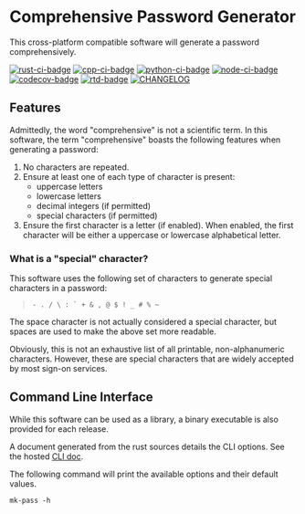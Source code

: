 [cli-doc]: https://2bndy5.github.io/mk-pass/cli/

<!-- start -->

# Comprehensive Password Generator

This cross-platform compatible software will generate a password comprehensively.

[![rust-ci-badge][rust-ci-badge]][rust-ci-link]
[![cpp-ci-badge][cpp-ci-badge]][cpp-ci-link]
[![python-ci-badge][python-ci-badge]][python-ci-link]
[![node-ci-badge][node-ci-badge]][node-ci-link]
[![codecov-badge][codecov-badge]][codecov-link]
[![rtd-badge][rtd-badge]][rtd-link]
[![CHANGELOG][changelog-badge]][changelog-link]

[rust-ci-badge]: https://github.com/2bndy5/mk-pass/actions/workflows/rust.yml/badge.svg
[rust-ci-link]: https://github.com/2bndy5/mk-pass/actions/workflows/rust.yml
[cpp-ci-badge]: https://github.com/2bndy5/mk-pass/actions/workflows/cpp.yml/badge.svg
[cpp-ci-link]: https://github.com/2bndy5/mk-pass/actions/workflows/cpp.yml
[python-ci-badge]: https://github.com/2bndy5/mk-pass/actions/workflows/python.yml/badge.svg
[python-ci-link]: https://github.com/2bndy5/mk-pass/actions/workflows/python.yml
[node-ci-badge]: https://github.com/2bndy5/mk-pass/actions/workflows/node.yml/badge.svg
[node-ci-link]: https://github.com/2bndy5/mk-pass/actions/workflows/node.yml
[codecov-badge]: https://codecov.io/gh/2bndy5/mk-pass/graph/badge.svg?token=6WKCQFHZTQ
[codecov-link]: https://codecov.io/gh/2bndy5/mk-pass
[rtd-badge]: https://img.shields.io/readthedocs/mk-pass
[rtd-link]: https://mk-pass.readthedocs.io/
[changelog-badge]: https://img.shields.io/badge/keep_a_change_log-v1.1.0-ffec3d
[changelog-link]: https://mk-pass.readthedocs.io/en/latest/changelog/

## Features

Admittedly, the word "comprehensive" is not a scientific term.
In this software, the term "comprehensive" boasts the following features
when generating a password:

1. No characters are repeated.
2. Ensure at least one of each type of character is present:
    - uppercase letters
    - lowercase letters
    - decimal integers (if permitted)
    - special characters (if permitted)
3. Ensure the first character is a letter (if enabled).
   When enabled, the first character will be either a uppercase or
   lowercase alphabetical letter.

### What is a "special" character?

This software uses the following set of characters to generate special characters in a password:

> ``- . / \ : ` + & , @ $ ! _ # % ~``

The space character is not actually considered a special character,
but spaces are used to make the above set more readable.

Obviously, this is not an exhaustive list of all printable, non-alphanumeric characters.
However, these are special characters that are widely accepted by most sign-on services.

## Command Line Interface

While this software can be used as a library, a binary executable is also provided for each release.

A document generated from the rust sources details the CLI options.
See the hosted [CLI doc][cli-doc].

The following command will print the available options and their default values.

```shell
mk-pass -h
```
